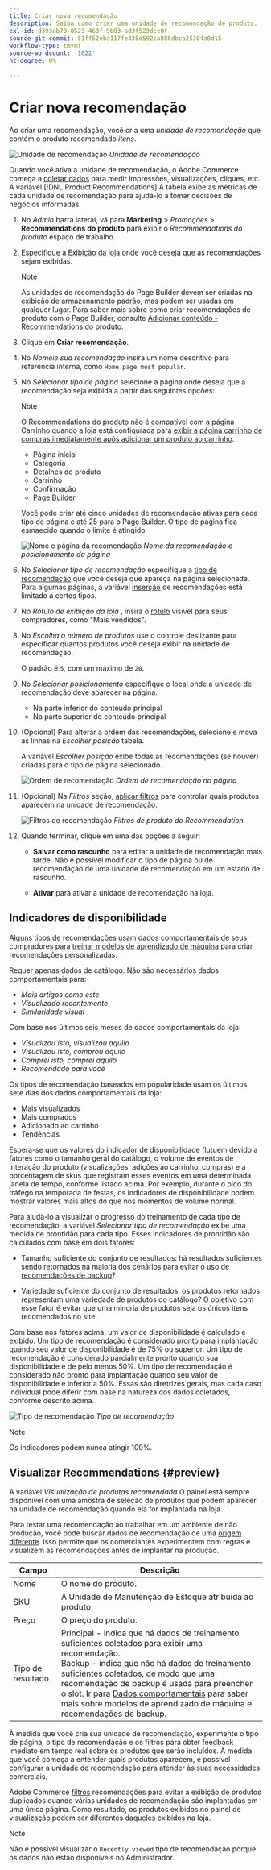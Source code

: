 ```yaml
---
title: Criar nova recomendação
description: Saiba como criar uma unidade de recomendação de produto.
exl-id: d393ab78-0523-463f-9b03-ad3f523dce0f
source-git-commit: 51ff52eba117fe438d592ca886dbca25304a0d15
workflow-type: tm+mt
source-wordcount: '1022'
ht-degree: 0%

---
```


# Criar nova recomendação

Ao criar uma recomendação, você cria uma _unidade de recomendação_ que contém o produto recomendado _itens_.

![Unidade de recomendação](assets/unit.png)
_Unidade de recomendação_

Quando você ativa a unidade de recomendação, o Adobe Commerce começa a [coletar dados](workspace.md) para medir impressões, visualizações, cliques, etc. A variável [!DNL Product Recommendations] A tabela exibe as métricas de cada unidade de recomendação para ajudá-lo a tomar decisões de negócios informadas.

1. No _Admin_ barra lateral, vá para **Marketing** > _Promoções_ > **Recommendations do produto** para exibir o _Recommendations do produto_ espaço de trabalho.

1. Especifique a [Exibição da loja](https://experienceleague.adobe.com/docs/commerce-admin/start/setup/websites-stores-views.html#scope-settings) onde você deseja que as recomendações sejam exibidas.

   >[!NOTE]
   >
   > As unidades de recomendação do Page Builder devem ser criadas na exibição de armazenamento padrão, mas podem ser usadas em qualquer lugar. Para saber mais sobre como criar recomendações de produto com o Page Builder, consulte [Adicionar conteúdo - Recommendations do produto](https://experienceleague.adobe.com/docs/commerce-admin/page-builder/add-content/recommendations.html).

1. Clique em **Criar recomendação**.

1. No _Nomeie sua recomendação_ insira um nome descritivo para referência interna, como `Home page most popular`.

1. No _Selecionar tipo de página_ selecione a página onde deseja que a recomendação seja exibida a partir das seguintes opções:

   >[!NOTE]
   >
   > O Recommendations do produto não é compatível com a página Carrinho quando a loja está configurada para [exibir a página carrinho de compras imediatamente após adicionar um produto ao carrinho](https://experienceleague.adobe.com/docs/commerce-admin/stores-sales/point-of-purchase/cart/cart-configuration.html#redirect-to-cart).

   * Página inicial
   * Categoria
   * Detalhes do produto
   * Carrinho
   * Confirmação
   * [Page Builder](https://experienceleague.adobe.com/docs/commerce-admin/page-builder/add-content/recommendations.html)

   Você pode criar até cinco unidades de recomendação ativas para cada tipo de página e até 25 para o Page Builder. O tipo de página fica esmaecido quando o limite é atingido.

   ![Nome e página da recomendação](assets/create-recommendation.png)
   _Nome da recomendação e posicionamento da página_

1. No _Selecionar tipo de recomendação_ especifique a [tipo de recomendação](type.md) que você deseja que apareça na página selecionada. Para algumas páginas, a variável [inserção](placement.md) de recomendações está limitado a certos tipos.

1. No _Rótulo de exibição da loja_ , insira o [rótulo](placement.md#recommendation-labels) visível para seus compradores, como &quot;Mais vendidos&quot;.

1. No _Escolha o número de produtos_ use o controle deslizante para especificar quantos produtos você deseja exibir na unidade de recomendação.

   O padrão é `5`, com um máximo de `20`.

1. No _Selecionar posicionamento_ especifique o local onde a unidade de recomendação deve aparecer na página.

   * Na parte inferior do conteúdo principal
   * Na parte superior do conteúdo principal

1. (Opcional) Para alterar a ordem das recomendações, selecione e mova as linhas na _Escolher posição_ tabela.

   A variável _Escolher posição_ exibe todas as recomendações (se houver) criadas para o tipo de página selecionado.

   ![Ordem de recomendação](assets/create-recommendation-select-placement.png)
   _Ordem de recomendação na página_

1. (Opcional) Na _Filtros_ seção, [aplicar filtros](filters.md) para controlar quais produtos aparecem na unidade de recomendação.

   ![Filtros de recomendação](assets/create-recommendation-filter-products.png)
   _Filtros de produto do Recommendation_

1. Quando terminar, clique em uma das opções a seguir:

   * **Salvar como rascunho** para editar a unidade de recomendação mais tarde. Não é possível modificar o tipo de página ou de recomendação de uma unidade de recomendação em um estado de rascunho.

   * **Ativar** para ativar a unidade de recomendação na loja.

## Indicadores de disponibilidade

Alguns tipos de recomendações usam dados comportamentais de seus compradores para [treinar modelos de aprendizado de máquina](behavioral-data.md) para criar recomendações personalizadas.

Requer apenas dados de catálogo. Não são necessários dados comportamentais para:

* _Mais artigos como este_
* _Visualizado recentemente_
* _Similaridade visual_

Com base nos últimos seis meses de dados comportamentais da loja:

* _Visualizou isto, visualizou aquilo_
* _Visualizou isto, comprou aquilo_
* _Comprei isto, comprei aquilo_
* _Recomendado para você_

Os tipos de recomendação baseados em popularidade usam os últimos sete dias dos dados comportamentais da loja:

* Mais visualizados
* Mais comprados
* Adicionado ao carrinho
* Tendências

Espera-se que os valores do indicador de disponibilidade flutuem devido a fatores como o tamanho geral do catálogo, o volume de eventos de interação do produto (visualizações, adições ao carrinho, compras) e a porcentagem de skus que registram esses eventos em uma determinada janela de tempo, conforme listado acima. Por exemplo, durante o pico do tráfego na temporada de festas, os indicadores de disponibilidade podem mostrar valores mais altos do que nos momentos de volume normal.

Para ajudá-lo a visualizar o progresso do treinamento de cada tipo de recomendação, a variável _Selecionar tipo de recomendação_ exibe uma medida de prontidão para cada tipo. Esses indicadores de prontidão são calculados com base em dois fatores:

* Tamanho suficiente do conjunto de resultados: há resultados suficientes sendo retornados na maioria dos cenários para evitar o uso de [recomendações de backup](behavioral-data.md#backuprecs)?

* Variedade suficiente do conjunto de resultados: os produtos retornados representam uma variedade de produtos do catálogo? O objetivo com esse fator é evitar que uma minoria de produtos seja os únicos itens recomendados no site.

Com base nos fatores acima, um valor de disponibilidade é calculado e exibido. Um tipo de recomendação é considerado pronto para implantação quando seu valor de disponibilidade é de 75% ou superior. Um tipo de recomendação é considerado parcialmente pronto quando sua disponibilidade é de pelo menos 50%. Um tipo de recomendação é considerado não pronto para implantação quando seu valor de disponibilidade é inferior a 50%. Essas são diretrizes gerais, mas cada caso individual pode diferir com base na natureza dos dados coletados, conforme descrito acima.

![Tipo de recomendação](assets/create-recommendation-select-type.png)
_Tipo de recomendação_

>[!NOTE]
>
>Os indicadores podem nunca atingir 100%.

## Visualizar Recommendations {#preview}

A variável _Visualização de produtos recomendada_ O painel está sempre disponível com uma amostra de seleção de produtos que podem aparecer na unidade de recomendação quando ela for implantada na loja.

Para testar uma recomendação ao trabalhar em um ambiente de não produção, você pode buscar dados de recomendação de uma [origem diferente](settings.md). Isso permite que os comerciantes experimentem com regras e visualizem as recomendações antes de implantar na produção.

| Campo | Descrição |
|---|---|
| Nome | O nome do produto. |
| SKU | A Unidade de Manutenção de Estoque atribuída ao produto |
| Preço | O preço do produto. |
| Tipo de resultado | Principal - indica que há dados de treinamento suficientes coletados para exibir uma recomendação.<br />Backup - indica que não há dados de treinamento suficientes coletados, de modo que uma recomendação de backup é usada para preencher o slot. Ir para [Dados comportamentais](behavioral-data.md) para saber mais sobre modelos de aprendizado de máquina e recomendações de backup. |

À medida que você cria sua unidade de recomendação, experimente o tipo de página, o tipo de recomendação e os filtros para obter feedback imediato em tempo real sobre os produtos que serão incluídos. À medida que você começa a entender quais produtos aparecem, é possível configurar a unidade de recomendação para atender às suas necessidades comerciais.

Adobe Commerce [filtros](filters.md) recomendações para evitar a exibição de produtos duplicados quando várias unidades de recomendação são implantadas em uma única página. Como resultado, os produtos exibidos no painel de visualização podem ser diferentes daqueles exibidos na loja.

>[!NOTE]
>
> Não é possível visualizar o `Recently viewed` tipo de recomendação porque os dados não estão disponíveis no Administrador.
